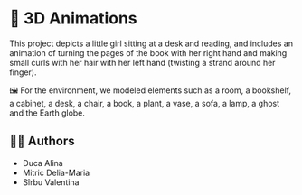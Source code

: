 # 🗿 3D Animations

This project depicts a little girl sitting at a desk and reading, and includes an animation of turning the pages of the book with her right hand and making small curls with her hair with her left hand (twisting a strand around her finger).

🖼️ For the environment, we modeled elements such as a room, a bookshelf, a cabinet, a desk, a chair, a book, a plant, a vase, a sofa, a lamp, a ghost and the Earth globe.

## 👩‍💻 Authors
* Duca Alina
* Mitric Delia-Maria
* Sîrbu Valentina
